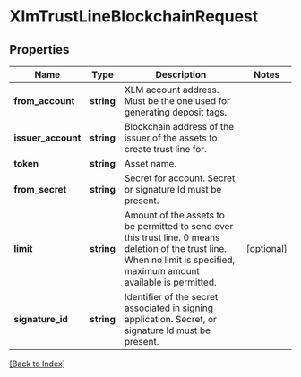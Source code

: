 # XlmTrustLineBlockchainRequest

## Properties

Name | Type | Description | Notes
------------ | ------------- | ------------- | -------------
**from_account** | **string** | XLM account address. Must be the one used for generating deposit tags. |
**issuer_account** | **string** | Blockchain address of the issuer of the assets to create trust line for. |
**token** | **string** | Asset name. |
**from_secret** | **string** | Secret for account. Secret, or signature Id must be present. |
**limit** | **string** | Amount of the assets to be permitted to send over this trust line. 0 means deletion of the trust line. When no limit is specified, maximum amount available is permitted. | [optional]
**signature_id** | **string** | Identifier of the secret associated in signing application. Secret, or signature Id must be present. |

[[Back to Index]](../index.md)
